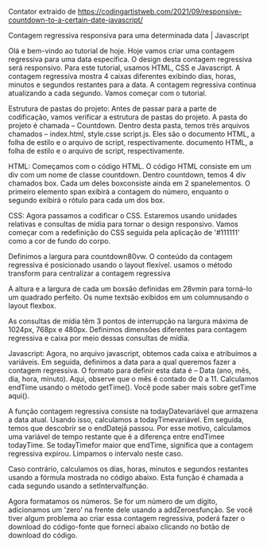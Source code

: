 Contator extraido de https://codingartistweb.com/2021/09/responsive-countdown-to-a-certain-date-javascript/

Contagem regressiva responsiva para uma determinada data | Javascript

Olá e bem-vindo ao tutorial de hoje. Hoje vamos criar uma contagem regressiva para uma data específica. O design desta contagem regressiva será responsivo. Para este tutorial, usamos HTML, CSS e Javascript. A contagem regressiva mostra 4 caixas diferentes exibindo dias, horas, minutos e segundos restantes para a data. A contagem regressiva continua atualizando a cada segundo. Vamos começar com o tutorial.

Estrutura de pastas do projeto:
Antes de passar para a parte de codificação, vamos verificar a estrutura de pastas do projeto. A pasta do projeto é chamada – Countdown. Dentro desta pasta, temos três arquivos chamados – index.html, style.csse script.js. Eles são o documento HTML, a folha de estilo e o arquivo de script, respectivamente. documento HTML, a folha de estilo e o arquivo de script, respectivamente.

HTML:
Começamos com o código HTML. O código HTML consiste em um div com um nome de classe countdown. Dentro countdown, temos 4 div chamados box. Cada um deles boxconsiste ainda em 2 spanelementos. O primeiro elemento span exibirá a contagem do número, enquanto o segundo exibirá o rótulo para cada um dos box.

CSS:
Agora passamos a codificar o CSS. Estaremos usando unidades relativas e consultas de mídia para tornar o design responsivo. Vamos começar com a redefinição do CSS seguida pela aplicação de '#111111' como a cor de fundo do corpo.

Definimos a largura para countdown80vw. O conteúdo da contagem regressiva é posicionado usando o layout flexível. usamos o método transform para centralizar a contagem regressiva

A altura e a largura de cada um boxsão definidas em 28vmin para torná-lo um quadrado perfeito. Os nume textsão exibidos em um columnusando o layout flexbox.

As consultas de mídia têm 3 pontos de interrupção na largura máxima de 1024px, 768px e 480px. Definimos dimensões diferentes para contagem regressiva e caixa por meio dessas consultas de mídia.

Javascript:
Agora, no arquivo javascript, obtemos cada caixa e atribuímos a variáveis. Em seguida, definimos a data para a qual queremos fazer a contagem regressiva. O formato para definir esta data é – Data (ano, mês, dia, hora, minuto). Aqui, observe que o mês é contado de 0 a 11. Calculamos endTime usando o método getTime(). Você pode saber mais sobre getTime aqui().

A função contagem regressiva consiste na todayDatevariável que armazena a data atual. Usando isso, calculamos a todayTimevariável.
Em seguida, temos que descobrir se o endDatejá passou. Por esse motivo, calculamos uma variável de tempo restante que é a diferença entre endTimee todayTime. Se todayTimefor maior que endTime, significa que a contagem regressiva expirou. Limpamos o intervalo neste caso.

Caso contrário, calculamos os dias, horas, minutos e segundos restantes usando a fórmula mostrada no código abaixo. Esta função é chamada a cada segundo usando a setIntervalfunção.

Agora formatamos os números. Se for um número de um dígito, adicionamos um 'zero' na frente dele usando a addZeroesfunção.
Se você tiver algum problema ao criar essa contagem regressiva, poderá fazer o download do código-fonte que forneci abaixo clicando no botão de download do código.

